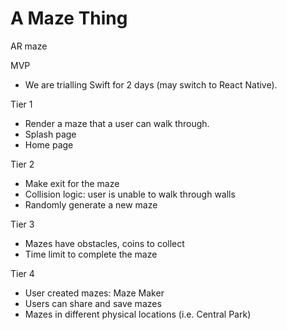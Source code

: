 # A Maze Thing

AR maze

MVP

-  We are trialling Swift for 2 days (may switch to React Native).

Tier 1

-  Render a maze that a user can walk through.
-  Splash page
-  Home page

Tier 2

-  Make exit for the maze
-  Collision logic: user is unable to walk through walls
-  Randomly generate a new maze

Tier 3

-  Mazes have obstacles, coins to collect
-  Time limit to complete the maze

Tier 4

-  User created mazes: Maze Maker
-  Users can share and save mazes
-  Mazes in different physical locations (i.e. Central Park)

